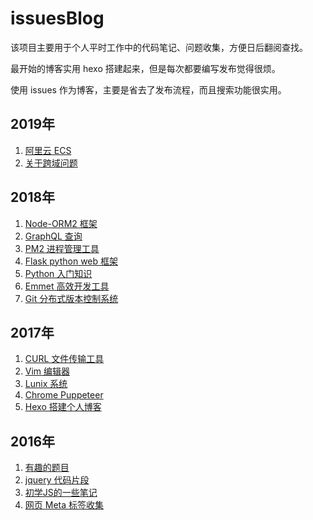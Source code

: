 # issuesBlog
该项目主要用于个人平时工作中的代码笔记、问题收集，方便日后翻阅查找。

最开始的博客实用 hexo 搭建起来，但是每次都要编写发布觉得很烦。

使用 issues 作为博客，主要是省去了发布流程，而且搜索功能很实用。

## 2019年
1. [阿里云 ECS](https://github.com/VonJie/gitBlog/issues/18)
1. [关于跨域问题](https://github.com/VonJie/gitBlog/issues/17)

## 2018年
1. [Node-ORM2 框架](https://github.com/VonJie/gitBlog/issues/16)
1. [GraphQL 查询](https://github.com/VonJie/gitBlog/issues/15)
1. [PM2 进程管理工具](https://github.com/VonJie/gitBlog/issues/14)
1. [Flask python web 框架](https://github.com/VonJie/gitBlog/issues/13)
1. [Python 入门知识](https://github.com/VonJie/gitBlog/issues/12)
1. [Emmet 高效开发工具](https://github.com/VonJie/gitBlog/issues/11)
1. [Git 分布式版本控制系统](https://github.com/VonJie/gitBlog/issues/10)


## 2017年
1. [CURL 文件传输工具](https://github.com/VonJie/gitBlog/issues/9)
1. [Vim 编辑器](https://github.com/VonJie/gitBlog/issues/8)
1. [Lunix 系统](https://github.com/VonJie/gitBlog/issues/7)
1. [Chrome Puppeteer](https://github.com/VonJie/gitBlog/issues/6)
1. [Hexo 搭建个人博客](https://github.com/VonJie/gitBlog/issues/5)

## 2016年

1. [有趣的题目](https://github.com/VonJie/gitBlog/issues/4)
1. [jquery 代码片段](https://github.com/VonJie/gitBlog/issues/3)
1. [初学JS的一些笔记](https://github.com/VonJie/gitBlog/issues/2)
1. [网页 Meta 标签收集](https://github.com/VonJie/gitBlog/issues/1)


